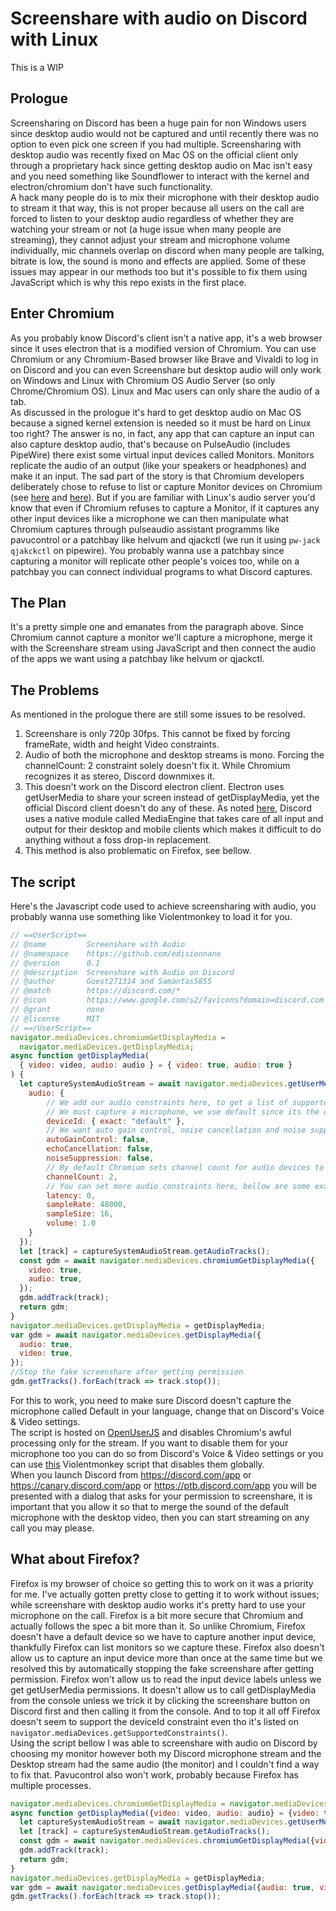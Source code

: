# Screenshare with audio on Discord with Linux
This is a WIP

## Prologue
Screensharing on Discord has been a huge pain for non Windows users since desktop audio would not be captured and until recently there was no option to even pick one screen if you had multiple. Screensharing with desktop audio was recently fixed on Mac OS on the official client only through a proprietary hack since getting desktop audio on Mac isn't easy and you need something like Soundflower to interact with the kernel and electron/chromium don't have such functionality.<br>
A hack many people do is to mix their microphone with their desktop audio to stream it that way, this is not proper because all users on the call are forced to listen to your desktop audio regardless of whether they are watching your stream or not (a huge issue when many people are streaming), they cannot adjust your stream and microphone volume individually, mic channels overlap on discord when many people are talking, bitrate is low, the sound is mono and effects are applied. Some of these issues may appear in our methods too but it's possible to fix them using JavaScript which is why this repo exists in the first place.

## Enter Chromium
As you probably know Discord's client isn't a native app, it's a web browser since it uses electron that is a modified version of Chromium. You can use Chromium or any Chromium-Based browser like Brave and Vivaldi to log in on Discord and you can even Screenshare but desktop audio will only work on Windows and Linux with Chromium OS Audio Server (so only Chrome/Chromium OS). Linux and Mac users can only share the audio of a tab.<br>
As discussed in the prologue it's hard to get desktop audio on Mac OS because a signed kernel extension is needed so it must be hard on Linux too right? The answer is no, in fact, any app that can capture an input can also capture desktop audio, that's because on PulseAudio (includes PipeWire) there exist some virtual input devices called Monitors. Monitors replicate the audio of an output (like your speakers or headphones) and make it an input. The sad part of the story is that Chromium developers deliberately chose to refuse to list or capture Monitor devices on Chromium (see [here](https://bugs.chromium.org/p/chromium/issues/detail?id=931749) and [here](https://chromium.googlesource.com/chromium/src/+/4519c32f528e079f25cb2afc594ecf625f943782)). But if you are familiar with Linux's audio server you'd know that even if Chromium refuses to capture a Monitor, if it captures any other input devices like a microphone we can then manipulate what Chromium captures through pulseaudio assistant programms like pavucontrol or a patchbay like helvum and qjackctl (we run it using `pw-jack qjakckctl` on pipewire). You probably wanna use a patchbay since capturing a monitor will replicate other people's voices too, while on a patchbay you can connect individual programs to what Discord captures.

## The Plan
It's a pretty simple one and emanates from the paragraph above. Since Chromium cannot capture a monitor we'll capture a microphone, merge it with the Screenshare stream using JavaScript and then connect the audio of the apps we want using a patchbay like helvum or qjackctl.

## The Problems
As mentioned in the prologue there are still some issues to be resolved.
1. Screenshare is only 720p 30fps. This cannot be fixed by forcing frameRate, width and height Video constraints.
2. Audio of both the microphone and desktop streams is mono. Forcing the channelCount: 2 constraint solely doesn't fix it. While Chromium recognizes it as stereo, Discord downmixes it.
3. This doesn't work on the Discord electron client. Electron uses getUserMedia to share your screen instead of getDisplayMedia, yet the official Discord client doesn't do any of these. As noted [here](https://blog.discord.com/how-discord-handles-two-and-half-million-concurrent-voice-users-using-webrtc-ce01c3187429), Discord uses a native module called MediaEngine that takes care of all input and output for their desktop and mobile clients which makes it difficult to do anything without a foss drop-in replacement.
4. This method is also problematic on Firefox, see bellow.

## The script
Here's the Javascript code used to achieve screensharing with audio, you probably wanna use something like Violentmonkey to load it for you.
```Javascript
// ==UserScript==
// @name         Screenshare with Audio
// @namespace    https://github.com/edisionnano
// @version      0.1
// @description  Screenshare with Audio on Discord
// @author       Guest271314 and Samantas5855
// @match        https://discord.com/*
// @icon         https://www.google.com/s2/favicons?domain=discord.com
// @grant        none
// @license      MIT
// ==/UserScript==
navigator.mediaDevices.chromiumGetDisplayMedia =
  navigator.mediaDevices.getDisplayMedia;
async function getDisplayMedia(
  { video: video, audio: audio } = { video: true, audio: true }
) {
  let captureSystemAudioStream = await navigator.mediaDevices.getUserMedia({
    audio: {
        // We add our audio constraints here, to get a list of supported constraints use navigator.mediaDevices.getSupportedConstraints();
        // We must capture a microphone, we use default since its the only deviceId that is the same for every Chromium user
        deviceId: { exact: "default" },
        // We want auto gain control, noise cancellation and noise suppression disabled so that our stream won't sound bad
        autoGainControl: false,
        echoCancellation: false,
        noiseSuppression: false,
        // By default Chromium sets channel count for audio devices to 1, we want it to be stereo in case we find a way for Discord to accept stereo screenshare too
        channelCount: 2,
        // You can set more audio constraints here, bellow are some examples
        latency: 0,
        sampleRate: 48000,
        sampleSize: 16,
        volume: 1.0
    }
  });
  let [track] = captureSystemAudioStream.getAudioTracks();
  const gdm = await navigator.mediaDevices.chromiumGetDisplayMedia({
    video: true,
    audio: true,
  });
  gdm.addTrack(track);
  return gdm;
}
navigator.mediaDevices.getDisplayMedia = getDisplayMedia;
var gdm = await navigator.mediaDevices.getDisplayMedia({
  audio: true,
  video: true,
});
//Stop the fake screenshare after getting permission
gdm.getTracks().forEach(track => track.stop());
```
For this to work, you need to make sure Discord doesn't capture the microphone called Default in your language, change that on Discord's Voice & Video settings.<br>
The script is hosted on [OpenUserJS](https://openuserjs.org/scripts/samantas5855/Screenshare_with_Audio/source) and disables Chromium's awful processing only for the stream. If you want to disable them for your microphone too you can do so from Discord's Voice & Video settings or you can use [this](https://openuserjs.org/scripts/samantas5855/WebRTC_effects_remover) Violentmonkey script that disables them globally.<br>
When you launch Discord from https://discord.com/app or https://canary.discord.com/app or https://ptb.discord.com/app you will be presented with a dialog that asks for your permission to screenshare, it is important that you allow it so that to merge the sound of the default microphone with the desktop video, then you can start streaming on any call you may please.

## What about Firefox?
Firefox is my browser of choice so getting this to work on it was a priority for me. I've actually gotten pretty close to getting it to work without issues; while screenshare with desktop audio works it's pretty hard to use your microphone on the call. Firefox is a bit more secure that Chromium and actually follows the spec a bit more than it. So unlike Chromium, Firefox doesn't have a default device so we have to capture another input device, thankfully Firefox can list monitors so we capture these. Firefox also doesn't allow us to capture an input device more than once at the same time but we resolved this by automatically stopping the fake screenshare after getting permission. Firefox won't allow us to read the input device labels unless we get getUserMedia permissions. It doesn't allow us to call getDisplayMedia from the console unless we trick it by clicking the screenshare button on Discord first and then calling it from the console. And to top it all off Firefox doesn't seem to support the deviceId constraint even tho it's listed on `navigator.mediaDevices.getSupportedConstraints()`.<br>
Using the script bellow I was able to screenshare with audio on Discord by choosing my monitor however both my Discord microphone stream and the Desktop stream had the same audio (the monitor) and I couldn't find a way to fix that. Pavucontrol also won't work, probably because Firefox has multiple processes.
```Javascript
navigator.mediaDevices.chromiumGetDisplayMedia = navigator.mediaDevices.getDisplayMedia;
async function getDisplayMedia({video: video, audio: audio} = {video: true, audio: true}) {
  let captureSystemAudioStream = await navigator.mediaDevices.getUserMedia({audio: true});
  let [track] = captureSystemAudioStream.getAudioTracks();
  const gdm = await navigator.mediaDevices.chromiumGetDisplayMedia({video: true, audio: {autoGainControl: false, echoCancellation: false, noiseSuppression: false}});
  gdm.addTrack(track);
  return gdm;
}
navigator.mediaDevices.getDisplayMedia = getDisplayMedia;
var gdm = await navigator.mediaDevices.getDisplayMedia({audio: true, video: true});
gdm.getTracks().forEach(track => track.stop());
```
